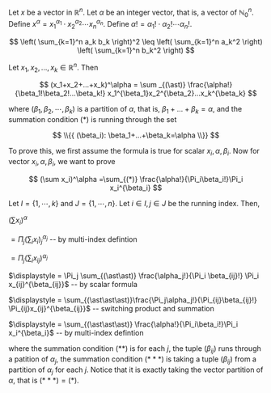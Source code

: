 Let $x$ be a vector in $\mathbb{R}^n$. Let $\alpha$ be an integer vector, that is, a vector of $\mathbb{N}_0^n$. Define $x^\alpha = x_1^{\alpha_1}\cdot x_2^{\alpha_2}\cdots x_n^{\alpha_n}$. Define $\alpha! = \alpha_1!\cdot\alpha_2!\cdots\alpha_n!$.

$$
\left( \sum_{k=1}^n a_k b_k \right)^2 \leq \left( \sum_{k=1}^n a_k^2 \right) \left( \sum_{k=1}^n b_k^2 \right)
$$

Let $x_1,x_2,...,x_k\in \mathbb{R}^n$. Then

$$
(x_1+x_2+...+x_k)^\alpha = \sum _{(\ast)} \frac{\alpha!}{\beta_1!\beta_2!...\beta_k!} x_1^{\beta_1}x_2^{\beta_2}...x_k^{\beta_k}
$$

where $(\beta_1,\beta_2,\cdots,\beta_k)$ is a partition of $\alpha$, that is, $\beta_1+...+\beta_k=\alpha$, and the summation condition $(\ast)$ is running through the set

$$
\\{{ (\beta_i): \beta_1+...+\beta_k=\alpha \\}}
$$

To prove this, we first assume the formula is true for scalar $x_i,\alpha,\beta_i$. Now for vector $x_i,\alpha,\beta_i$, we want to prove

$$
(\sum x_i)^\alpha
=\sum_{(*)} \frac{\alpha!}{\Pi_i\beta_i!}\Pi_i x_i^{\beta_i}
$$

Let $I=\{1,\cdots,k\}$ and $J=\{1,\cdots,n \}$. Let $i\in I, j\in J$ be the running index. Then,

$\displaystyle (\sum x_i)^\alpha$

$\displaystyle = \Pi_j (\sum_i x_i)_j^{\alpha_j}$ 
-- by multi-index defintion

$\displaystyle =  \Pi_j (\sum_i x_{ij})^{\alpha_j}$

$\displaystyle = \Pi_j \sum_{(\ast\ast)} \frac{\alpha_j!}{\Pi_i \beta_{ij}!} \Pi_i x_{ij}^{\beta_{ij}}$ 
-- by scalar formula

$\displaystyle = \sum_{(\ast\ast\ast)}\frac{\Pi_j\alpha_j!}{\Pi_{ij}\beta_{ij}!} \Pi_{ij}x_{ij}^{\beta_{ij}}$ 
-- switching product and summation

$\displaystyle = \sum_{(\ast\ast\ast)} \frac{\alpha!}{\Pi_i\beta_i!}\Pi_i x_i^{\beta_i}$
-- by multi-index defintion


where the summation condition $(\ast\ast)$ is for each $j$, the tuple $(\beta_{ij})$ runs through a patition of $\alpha_j$, the summation condition $(\ast\ast\ast)$ is taking a tuple $(\beta_{ij})$ from a partition of $\alpha_j$ for each $j$. Notice that it is exactly taking the vector partition of $\alpha$, that is $(\ast\ast\ast)=(\ast)$.
